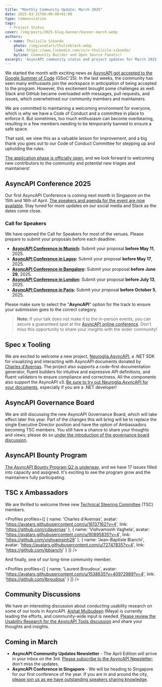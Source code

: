```yaml
---
title: "Monthly Community Update: March 2025"
date: 2025-03-31T06:00:00+01:00
type: Communication
tags:
  - Project Status
cover: /img/posts/2025-blog-banner/banner-march.webp
authors:
  - name: Thulisile Sibanda
    photo: /img/avatars/thulieblack.webp
    link: https://www.linkedin.com/in/v-thulisile-sibanda/
    byline: Community Builder and Open Source Fanatic!
excerpt: 'AsyncAPI community status and project updates for March 2025'
---
```


We started the month with exciting news as [AsyncAPI got accepted to the Google Summer of Code](https://summerofcode.withgoogle.com/programs/2025/organizations/asyncapi) (GSoC'25). In the last weeks, the community has seen many enthusiasts join the workspace in anticipation of being accepted to the program. 
However, this excitement brought some challenges as well. Slack and GitHub became overloaded with messages, pull requests, and issues, which overwhelmed our community members and maintainers. 

We are committed to maintaining a welcoming environment for everyone, which is why we have a Code of Conduct and a committee in place to enforce it. But sometimes, too much enthusiasm can become overbearing, resulting in a few members needing to be temporarily banned to ensure a safe space.

That said, we view this as a valuable lesson for improvement, and a big thank you goes out to our Code of Conduct Committee for stepping up and upholding the rules.

[The application phase is officially open](https://summerofcode.withgoogle.com/), and we look forward to welcoming new contributors to the community and potential new triages and maintainers!

## AsyncAPI Conference 2025

Our first AsyncAPI Conference is coming next month in Singapore on the 15th and 16th of April. [The speakers and agenda for the event are now available](https://conference.asyncapi.com/venue/Singapore). Stay tuned for more updates on our social media and Slack as the dates come close.

### Call for Speakers
We have opened the Call for Speakers for most of the venues. Please prepare to submit your proposals before each deadline:

- **[AsyncAPI Conference in Munich](https://conference.asyncapi.com/venue/Munich):** Submit your proposal **before May 11**, 2025.
- **[AsyncAPI Conference in Lagos](https://conference.asyncapi.com/venue/Lagos):** Submit your proposal **before May 17**, 2025.
- **[AsyncAPI Conference in Bangalore](https://conference.asyncapi.com/venue/Bangalore):** Submit your proposal **before June 29**, 2025.
- **[AsyncAPI Conference in London](https://conference.asyncapi.com/venue/London):** Submit your proposal **before July 13**, 2025.
- **[AsyncAPI Conference in Paris](https://conference.asyncapi.com/venue/Paris):** Submit your proposal **before October 5**, 2025.

Please make sure to select the "**AsyncAPI**" option for the track to ensure your submission goes to the correct category.

> **Note:** If your talk does not make it to the in-person events, you can secure a guaranteed spot at the [AsyncAPI online conference](https://conference.asyncapi.com/venue/Online). Don't miss this opportunity to share your insights with the wider community!

## Spec x Tooling

We are excited to welcome a new project, [Neuroglia.AsyncAPI](https://github.com/asyncapi/net-sdk), a .NET SDK for visualizing and interacting with AsyncAPI documents donated by [Charles d'Avernas](https://www.linkedin.com/in/charles-d-avernas-40836a13/). The project also supports a code-first documentation generator, fluent builders for intuitive and expressive API definitions, and fluent validators to ensure compliance and correctness. All the components also support the AsyncAPI v3. [Be sure to try out Neuroglia.AsyncAPI for your documents](https://github.com/asyncapi/net-sdk), especially if you are a .NET developer!

## AsyncAPI Governance Board 
 We are still discussing the new AsyncAPI Governance Board, which will take effect later this year. Part of the changes this will bring will be to replace the single Executive Director position and have the option of Ambassadors becoming TSC members. You still have a chance to share your thoughts and views; please do so [under the introduction of the governance board discussion](https://github.com/asyncapi/community/pull/1634).

## AsyncAPI Bounty Program
[The AsyncAPI Bounty Program Q2 is underway](https://github.com/orgs/asyncapi/projects/36/views/4?sliceBy%5Bvalue%5D=bounty%2F2025-Q2), and we have 17 issues filled into capacity and assigned. It's exciting to see the program grow and the maintainers fully participating.

## TSC x Ambassadors
We are thrilled to welcome three new [Technical Steering Committee](https://www.asyncapi.com/community/tsc) (TSC) members.

<Profiles profiles={[
{
    name: 'Charles d'Avernas',
    avatar: 'https://avatars.githubusercontent.com/u/16137162?v=4',
    link: 'https://github.com/cdavernas'
  }, 
  {
    name: 'Vishvamsinh Vaghela',
    avatar: 'https://avatars.githubusercontent.com/u/90895835?v=4',
    link: 'https://github.com/vishvamsinh28'
  },
  {
    name: 'Jean-Baptiste Bianchi',
    avatar: 'https://avatars.githubusercontent.com/u/72747835?v=4',
    link: 'https://github.com/jbbianchi'
  }
]} />

And finally, one of our long-time community member.


<Profiles profiles={[
{
    name: 'Laurent Broudoux',
    avatar: 'https://avatars.githubusercontent.com/u/1538635?v=40972989?v=4',
    link: 'https://github.com/lbroudoux'
  }
]} />

## Community Discussions
We have an interesting discussion about conducting usability research on some of our tools in AsyncAPI. [Aishat Muibudeen](https://www.linkedin.com/in/aishatmuibudeen/) (Maya) is currently leading the efforts, and community-wide input is needed. [Please review the Usability Research for the AsyncAPI Tools discussion](https://github.com/asyncapi/website/issues/3874) and share your thoughts and insights.

## Coming in March

- **AsyncAPI Community Updates Newsletter** - The April Edition will arrive in your inbox on the 3rd. [Please subscribe to the AsyncAPI Newsletter](https://www.asyncapi.com/newsletter); don't miss the updates.
- **AsyncAPI Conference in Singapore** - We will be heading to Singapore for our first conference of the year. If you are in and around the city, [please join us as we have outstanding speakers sharing knowledge](https://conference.asyncapi.com/venue/Singapore).
